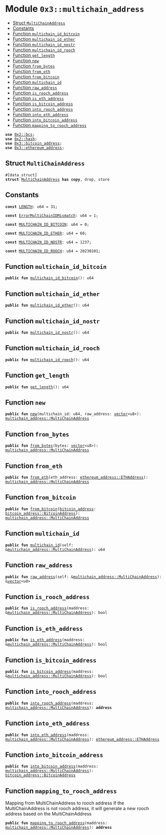 
<a id="0x3_multichain_address"></a>

# Module `0x3::multichain_address`



-  [Struct `MultiChainAddress`](#0x3_multichain_address_MultiChainAddress)
-  [Constants](#@Constants_0)
-  [Function `multichain_id_bitcoin`](#0x3_multichain_address_multichain_id_bitcoin)
-  [Function `multichain_id_ether`](#0x3_multichain_address_multichain_id_ether)
-  [Function `multichain_id_nostr`](#0x3_multichain_address_multichain_id_nostr)
-  [Function `multichain_id_rooch`](#0x3_multichain_address_multichain_id_rooch)
-  [Function `get_length`](#0x3_multichain_address_get_length)
-  [Function `new`](#0x3_multichain_address_new)
-  [Function `from_bytes`](#0x3_multichain_address_from_bytes)
-  [Function `from_eth`](#0x3_multichain_address_from_eth)
-  [Function `from_bitcoin`](#0x3_multichain_address_from_bitcoin)
-  [Function `multichain_id`](#0x3_multichain_address_multichain_id)
-  [Function `raw_address`](#0x3_multichain_address_raw_address)
-  [Function `is_rooch_address`](#0x3_multichain_address_is_rooch_address)
-  [Function `is_eth_address`](#0x3_multichain_address_is_eth_address)
-  [Function `is_bitcoin_address`](#0x3_multichain_address_is_bitcoin_address)
-  [Function `into_rooch_address`](#0x3_multichain_address_into_rooch_address)
-  [Function `into_eth_address`](#0x3_multichain_address_into_eth_address)
-  [Function `into_bitcoin_address`](#0x3_multichain_address_into_bitcoin_address)
-  [Function `mapping_to_rooch_address`](#0x3_multichain_address_mapping_to_rooch_address)


<pre><code><b>use</b> <a href="">0x2::bcs</a>;
<b>use</b> <a href="">0x2::hash</a>;
<b>use</b> <a href="bitcoin_address.md#0x3_bitcoin_address">0x3::bitcoin_address</a>;
<b>use</b> <a href="ethereum_address.md#0x3_ethereum_address">0x3::ethereum_address</a>;
</code></pre>



<a id="0x3_multichain_address_MultiChainAddress"></a>

## Struct `MultiChainAddress`



<pre><code>#[data_struct]
<b>struct</b> <a href="multichain_address.md#0x3_multichain_address_MultiChainAddress">MultiChainAddress</a> <b>has</b> <b>copy</b>, drop, store
</code></pre>



<a id="@Constants_0"></a>

## Constants


<a id="0x3_multichain_address_LENGTH"></a>



<pre><code><b>const</b> <a href="multichain_address.md#0x3_multichain_address_LENGTH">LENGTH</a>: u64 = 31;
</code></pre>



<a id="0x3_multichain_address_ErrorMultiChainIDMismatch"></a>



<pre><code><b>const</b> <a href="multichain_address.md#0x3_multichain_address_ErrorMultiChainIDMismatch">ErrorMultiChainIDMismatch</a>: u64 = 1;
</code></pre>



<a id="0x3_multichain_address_MULTICHAIN_ID_BITCOIN"></a>



<pre><code><b>const</b> <a href="multichain_address.md#0x3_multichain_address_MULTICHAIN_ID_BITCOIN">MULTICHAIN_ID_BITCOIN</a>: u64 = 0;
</code></pre>



<a id="0x3_multichain_address_MULTICHAIN_ID_ETHER"></a>



<pre><code><b>const</b> <a href="multichain_address.md#0x3_multichain_address_MULTICHAIN_ID_ETHER">MULTICHAIN_ID_ETHER</a>: u64 = 60;
</code></pre>



<a id="0x3_multichain_address_MULTICHAIN_ID_NOSTR"></a>



<pre><code><b>const</b> <a href="multichain_address.md#0x3_multichain_address_MULTICHAIN_ID_NOSTR">MULTICHAIN_ID_NOSTR</a>: u64 = 1237;
</code></pre>



<a id="0x3_multichain_address_MULTICHAIN_ID_ROOCH"></a>



<pre><code><b>const</b> <a href="multichain_address.md#0x3_multichain_address_MULTICHAIN_ID_ROOCH">MULTICHAIN_ID_ROOCH</a>: u64 = 20230101;
</code></pre>



<a id="0x3_multichain_address_multichain_id_bitcoin"></a>

## Function `multichain_id_bitcoin`



<pre><code><b>public</b> <b>fun</b> <a href="multichain_address.md#0x3_multichain_address_multichain_id_bitcoin">multichain_id_bitcoin</a>(): u64
</code></pre>



<a id="0x3_multichain_address_multichain_id_ether"></a>

## Function `multichain_id_ether`



<pre><code><b>public</b> <b>fun</b> <a href="multichain_address.md#0x3_multichain_address_multichain_id_ether">multichain_id_ether</a>(): u64
</code></pre>



<a id="0x3_multichain_address_multichain_id_nostr"></a>

## Function `multichain_id_nostr`



<pre><code><b>public</b> <b>fun</b> <a href="multichain_address.md#0x3_multichain_address_multichain_id_nostr">multichain_id_nostr</a>(): u64
</code></pre>



<a id="0x3_multichain_address_multichain_id_rooch"></a>

## Function `multichain_id_rooch`



<pre><code><b>public</b> <b>fun</b> <a href="multichain_address.md#0x3_multichain_address_multichain_id_rooch">multichain_id_rooch</a>(): u64
</code></pre>



<a id="0x3_multichain_address_get_length"></a>

## Function `get_length`



<pre><code><b>public</b> <b>fun</b> <a href="multichain_address.md#0x3_multichain_address_get_length">get_length</a>(): u64
</code></pre>



<a id="0x3_multichain_address_new"></a>

## Function `new`



<pre><code><b>public</b> <b>fun</b> <a href="multichain_address.md#0x3_multichain_address_new">new</a>(multichain_id: u64, raw_address: <a href="">vector</a>&lt;u8&gt;): <a href="multichain_address.md#0x3_multichain_address_MultiChainAddress">multichain_address::MultiChainAddress</a>
</code></pre>



<a id="0x3_multichain_address_from_bytes"></a>

## Function `from_bytes`



<pre><code><b>public</b> <b>fun</b> <a href="multichain_address.md#0x3_multichain_address_from_bytes">from_bytes</a>(bytes: <a href="">vector</a>&lt;u8&gt;): <a href="multichain_address.md#0x3_multichain_address_MultiChainAddress">multichain_address::MultiChainAddress</a>
</code></pre>



<a id="0x3_multichain_address_from_eth"></a>

## Function `from_eth`



<pre><code><b>public</b> <b>fun</b> <a href="multichain_address.md#0x3_multichain_address_from_eth">from_eth</a>(eth_address: <a href="ethereum_address.md#0x3_ethereum_address_ETHAddress">ethereum_address::ETHAddress</a>): <a href="multichain_address.md#0x3_multichain_address_MultiChainAddress">multichain_address::MultiChainAddress</a>
</code></pre>



<a id="0x3_multichain_address_from_bitcoin"></a>

## Function `from_bitcoin`



<pre><code><b>public</b> <b>fun</b> <a href="multichain_address.md#0x3_multichain_address_from_bitcoin">from_bitcoin</a>(<a href="bitcoin_address.md#0x3_bitcoin_address">bitcoin_address</a>: <a href="bitcoin_address.md#0x3_bitcoin_address_BitcoinAddress">bitcoin_address::BitcoinAddress</a>): <a href="multichain_address.md#0x3_multichain_address_MultiChainAddress">multichain_address::MultiChainAddress</a>
</code></pre>



<a id="0x3_multichain_address_multichain_id"></a>

## Function `multichain_id`



<pre><code><b>public</b> <b>fun</b> <a href="multichain_address.md#0x3_multichain_address_multichain_id">multichain_id</a>(self: &<a href="multichain_address.md#0x3_multichain_address_MultiChainAddress">multichain_address::MultiChainAddress</a>): u64
</code></pre>



<a id="0x3_multichain_address_raw_address"></a>

## Function `raw_address`



<pre><code><b>public</b> <b>fun</b> <a href="multichain_address.md#0x3_multichain_address_raw_address">raw_address</a>(self: &<a href="multichain_address.md#0x3_multichain_address_MultiChainAddress">multichain_address::MultiChainAddress</a>): &<a href="">vector</a>&lt;u8&gt;
</code></pre>



<a id="0x3_multichain_address_is_rooch_address"></a>

## Function `is_rooch_address`



<pre><code><b>public</b> <b>fun</b> <a href="multichain_address.md#0x3_multichain_address_is_rooch_address">is_rooch_address</a>(maddress: &<a href="multichain_address.md#0x3_multichain_address_MultiChainAddress">multichain_address::MultiChainAddress</a>): bool
</code></pre>



<a id="0x3_multichain_address_is_eth_address"></a>

## Function `is_eth_address`



<pre><code><b>public</b> <b>fun</b> <a href="multichain_address.md#0x3_multichain_address_is_eth_address">is_eth_address</a>(maddress: &<a href="multichain_address.md#0x3_multichain_address_MultiChainAddress">multichain_address::MultiChainAddress</a>): bool
</code></pre>



<a id="0x3_multichain_address_is_bitcoin_address"></a>

## Function `is_bitcoin_address`



<pre><code><b>public</b> <b>fun</b> <a href="multichain_address.md#0x3_multichain_address_is_bitcoin_address">is_bitcoin_address</a>(maddress: &<a href="multichain_address.md#0x3_multichain_address_MultiChainAddress">multichain_address::MultiChainAddress</a>): bool
</code></pre>



<a id="0x3_multichain_address_into_rooch_address"></a>

## Function `into_rooch_address`



<pre><code><b>public</b> <b>fun</b> <a href="multichain_address.md#0x3_multichain_address_into_rooch_address">into_rooch_address</a>(maddress: <a href="multichain_address.md#0x3_multichain_address_MultiChainAddress">multichain_address::MultiChainAddress</a>): <b>address</b>
</code></pre>



<a id="0x3_multichain_address_into_eth_address"></a>

## Function `into_eth_address`



<pre><code><b>public</b> <b>fun</b> <a href="multichain_address.md#0x3_multichain_address_into_eth_address">into_eth_address</a>(maddress: <a href="multichain_address.md#0x3_multichain_address_MultiChainAddress">multichain_address::MultiChainAddress</a>): <a href="ethereum_address.md#0x3_ethereum_address_ETHAddress">ethereum_address::ETHAddress</a>
</code></pre>



<a id="0x3_multichain_address_into_bitcoin_address"></a>

## Function `into_bitcoin_address`



<pre><code><b>public</b> <b>fun</b> <a href="multichain_address.md#0x3_multichain_address_into_bitcoin_address">into_bitcoin_address</a>(maddress: <a href="multichain_address.md#0x3_multichain_address_MultiChainAddress">multichain_address::MultiChainAddress</a>): <a href="bitcoin_address.md#0x3_bitcoin_address_BitcoinAddress">bitcoin_address::BitcoinAddress</a>
</code></pre>



<a id="0x3_multichain_address_mapping_to_rooch_address"></a>

## Function `mapping_to_rooch_address`

Mapping from MultiChainAddress to rooch address
If the MultiChainAddress is not rooch address, it will generate a new rooch address based on the MultiChainAddress


<pre><code><b>public</b> <b>fun</b> <a href="multichain_address.md#0x3_multichain_address_mapping_to_rooch_address">mapping_to_rooch_address</a>(maddress: <a href="multichain_address.md#0x3_multichain_address_MultiChainAddress">multichain_address::MultiChainAddress</a>): <b>address</b>
</code></pre>
